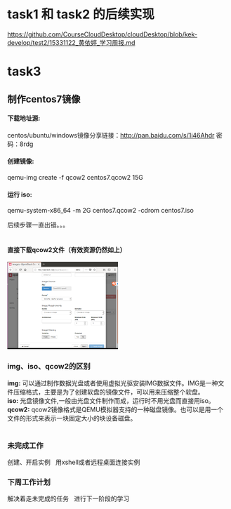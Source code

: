 # task1 和 task2 的后续实现  
https://github.com/CourseCloudDesktop/cloudDesktop/blob/kek-develop/test2/15331122_黄依婷_学习周报.md
  
# task3  
## 制作centos7镜像   
#### 下载地址源:  
centos/ubuntu/windows镜像分享链接：http://pan.baidu.com/s/1i46Ahdr 密码：8rdg  
   
#### 创建镜像:
qemu-img create -f qcow2 centos7.qcow2 15G  
#### 运行 iso:
qemu-system-x86_64 -m 2G centos7.qcow2 -cdrom centos7.iso  
  
    
后续步骤一直出错。。。  
  
#### 直接下载qcow2文件（有效资源仍然如上）  
<img src="https://github.com/CourseCloudDesktop/cloudDesktop/blob/kek-develop/task3/pictures/step1.png" width="50%">  
  
### img、iso、qcow2的区别  
**img:** 可以通过制作数据光盘或者使用虚拟光驱安装IMG数据文件。IMG是一种文件压缩格式，主要是为了创建软盘的镜像文件，可以用来压缩整个软盘。  
**iso:** 光盘镜像文件,一般由光盘文件制作而成，运行时不用光盘而直接用iso。  
**qcow2:** qcow2镜像格式是QEMU模拟器支持的一种磁盘镜像。也可以是用一个文件的形式来表示一块固定大小的块设备磁盘。  
  
### 未完成工作  
创建、开启实例  
用xshell或者远程桌面连接实例  
### 下周工作计划  
解决着走未完成的任务  
进行下一阶段的学习
